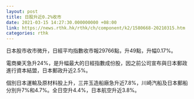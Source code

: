 ```yaml
---
layout: post
title: 日股升近0.2%收市
date: 2021-03-15 14:27:30.000000000 +08:00
link: https://news.rthk.hk/rthk/ch/component/k2/1580668-20210315.htm
categories: rthk
---
```


日本股市收市微升，日經平均指數收市報29766點，升49點，升幅0.17%。

電商樂天急升24%，是升幅最大的日經指數成份股，因之前公司宣布與日本郵政進行資本結盟，日本郵政升近2.5%。

個別日本運輸及原材料股上升，三井玉造船廠急升近7.8%，川崎汽船及日本郵船分別升7%和4.7%。全日空升4.4%，日本航空升近3.8%。
